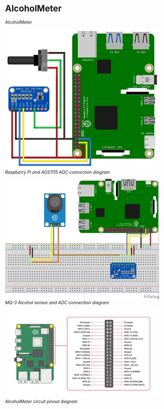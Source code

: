 # AlcoholMeter

AlcoholMeter

![Raspberry Pi ADS1115 Connection](raspberry_adc.jpg)
*Raspberry Pi and ADS1115 ADC connection diagram*

![MQ-3 ADC Connection](mq-3_adc.jpg)
*MQ-3 Alcohol sensor and ADC connection diagram*

![AlcoholMeter Pinout](pinout.png)
*AlcoholMeter circuit pinout diagram*
